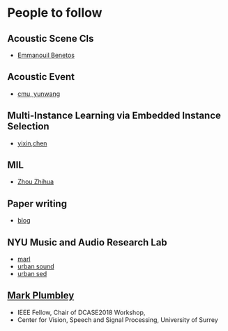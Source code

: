 # People to follow
## Acoustic Scene Cls
* [Emmanouil Benetos](http://www.eecs.qmul.ac.uk/~emmanouilb/publications.html)

## Acoustic Event
* [cmu, yunwang](http://www.cs.cmu.edu/~yunwang/)

## Multi-Instance Learning via Embedded Instance Selection
* [yixin,chen](https://john.cs.olemiss.edu/~ychen/index.html)

## MIL
* [Zhou Zhihua](http://lamda.nju.edu.cn/CH.MainPage.ashx)

## Paper writing
* [blog](http://www.ref-n-write.com/trial/research-paper-example-writing-abstract-section-academic-phrasebank-vocabulary/)

## NYU Music and Audio Research Lab
* [marl](https://github.com/marl)
* [urban sound](https://urbansounddataset.weebly.com/)
* [urban sed](http://urbansed.weebly.com/)

## [Mark Plumbley](https://www.surrey.ac.uk/people/mark-plumbley)
* IEEE Fellow, Chair of DCASE2018 Workshop, 
* Center for Vision, Speech and Signal Processing, University of Surrey

